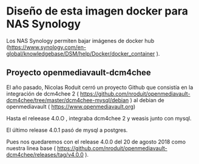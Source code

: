 # Diseño de esta imagen docker para NAS Synology

Los NAS Synology permiten bajar imágenes de docker hub (https://www.synology.com/en-global/knowledgebase/DSM/help/Docker/docker_container ).

## Proyecto openmediavault-dcm4chee

El año pasado, Nicolas Roduit cerró un proyecto Github que consistía en la integración de dcm4chee 2 ( https://github.com/nroduit/openmediavault-dcm4chee/tree/master/dcm4chee-mysql/debian ) al debian de openmediavault ( https://www.openmediavault.org)

Hasta el releease 4.0.O , integraba dcm4chee 2 y weasis junto con mysql. 

El último release 4.0.1 pasó de mysql a postgres. 

Pues nos quedaremos con el release 4.0.0 del 20 de agosto 2018 como nuestra linea base ( https://github.com/nroduit/openmediavault-dcm4chee/releases/tag/v4.0.0 ).